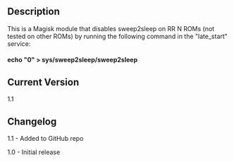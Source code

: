 ## Description
This is a Magisk module that disables sweep2sleep on RR N ROMs (not tested on other ROMs) by running the following command in the "late_start" service:

#### echo "0" > sys/sweep2sleep/sweep2sleep

## Current Version
1.1

## Changelog
1.1 - Added to GitHub repo

1.0 - Initial release